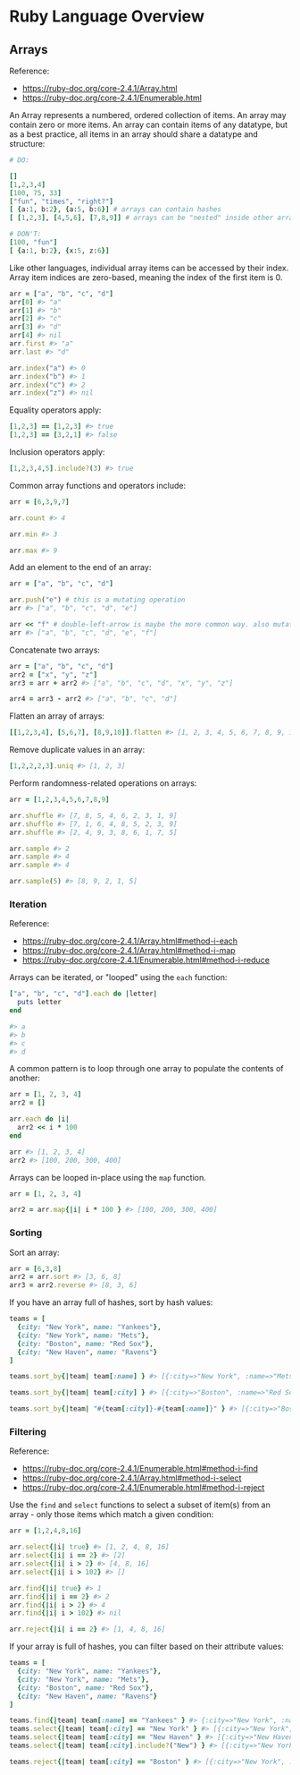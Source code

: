 # Ruby Language Overview

## Arrays

Reference:
  + https://ruby-doc.org/core-2.4.1/Array.html
  + https://ruby-doc.org/core-2.4.1/Enumerable.html

An Array represents a numbered, ordered collection of items. An array may contain zero or more items. An array can contain items of any datatype, but as a best practice, all items in an array should share a datatype and structure:

```ruby
# DO:

[]
[1,2,3,4]
[100, 75, 33]
["fun", "times", "right?"]
[ {a:1, b:2}, {a:5, b:6}] # arrays can contain hashes
[ [1,2,3], [4,5,6], [7,8,9]] # arrays can be "nested" inside other arrays

# DON'T:
[100, "fun"]
[ {a:1, b:2}, {x:5, z:6}]
```

Like other languages, individual array items can be accessed by their index. Array item indices are zero-based, meaning the index of the first item is 0.

```ruby
arr = ["a", "b", "c", "d"]
arr[0] #> "a"
arr[1] #> "b"
arr[2] #> "c"
arr[3] #> "d"
arr[4] #> nil
arr.first #> "a"
arr.last #> "d"

arr.index("a") #> 0
arr.index("b") #> 1
arr.index("c") #> 2
arr.index("z") #> nil
```

Equality operators apply:

```ruby
[1,2,3] == [1,2,3] #> true
[1,2,3] == [3,2,1] #> false
```

Inclusion operators apply:

```ruby
[1,2,3,4,5].include?(3) #> true
```

Common array functions and operators include:

```ruby
arr = [6,3,9,7]

arr.count #> 4

arr.min #> 3

arr.max #> 9
```

Add an element to the end of an array:

```ruby
arr = ["a", "b", "c", "d"]

arr.push("e") # this is a mutating operation
arr #> ["a", "b", "c", "d", "e"]

arr << "f" # double-left-arrow is maybe the more common way. also mutating
arr #> ["a", "b", "c", "d", "e", "f"]
```

Concatenate two arrays:

```ruby
arr = ["a", "b", "c", "d"]
arr2 = ["x", "y", "z"]
arr3 = arr + arr2 #> ["a", "b", "c", "d", "x", "y", "z"]

arr4 = arr3 - arr2 #> ["a", "b", "c", "d"]
```

Flatten an array of arrays:

```ruby
[[1,2,3,4], [5,6,7], [8,9,10]].flatten #> [1, 2, 3, 4, 5, 6, 7, 8, 9, 10]
```

Remove duplicate values in an array:

```ruby
[1,2,2,2,3].uniq #> [1, 2, 3]
```

Perform randomness-related operations on arrays:

```ruby
arr = [1,2,3,4,5,6,7,8,9]

arr.shuffle #> [7, 8, 5, 4, 6, 2, 3, 1, 9]
arr.shuffle #> [7, 1, 6, 4, 8, 5, 2, 3, 9]
arr.shuffle #> [2, 4, 9, 3, 8, 6, 1, 7, 5]

arr.sample #> 2
arr.sample #> 4
arr.sample #> 4

arr.sample(5) #> [8, 9, 2, 1, 5]
```

### Iteration

Reference:

  + https://ruby-doc.org/core-2.4.1/Array.html#method-i-each
  + https://ruby-doc.org/core-2.4.1/Array.html#method-i-map
  + https://ruby-doc.org/core-2.4.1/Enumerable.html#method-i-reduce

Arrays can be iterated, or "looped" using the `each` function:

```ruby
["a", "b", "c", "d"].each do |letter|
  puts letter
end

#> a
#> b
#> c
#> d
```

A common pattern is to loop through one array to populate the contents of another:

```ruby
arr = [1, 2, 3, 4]
arr2 = []

arr.each do |i|
  arr2 << i * 100
end

arr #> [1, 2, 3, 4]
arr2 #> [100, 200, 300, 400]
```

Arrays can be looped in-place using the `map` function.

```ruby
arr = [1, 2, 3, 4]

arr2 = arr.map{|i| i * 100 } #> [100, 200, 300, 400]
```







### Sorting

Sort an array:

```ruby
arr = [6,3,8]
arr2 = arr.sort #> [3, 6, 8]
arr3 = arr2.reverse #> [8, 3, 6]
```

If you have an array full of hashes, sort by hash values:

```ruby
teams = [
  {city: "New York", name: "Yankees"},
  {city: "New York", name: "Mets"},
  {city: "Boston", name: "Red Sox"},
  {city: "New Haven", name: "Ravens"}
]

teams.sort_by{|team| team[:name] } #> [{:city=>"New York", :name=>"Mets"}, {:city=>"New Haven", :name=>"Ravens"}, {:city=>"Boston", :name=>"Red Sox"}, {:city=>"New York", :name=>"Yankees"}]

teams.sort_by{|team| team[:city] } #> [{:city=>"Boston", :name=>"Red Sox"}, {:city=>"New Haven", :name=>"Ravens"}, {:city=>"New York", :name=>"Mets"}, {:city=>"New York", :name=>"Yankees"}]

teams.sort_by{|team| "#{team[:city]}-#{team[:name]}" } #> [{:city=>"Boston", :name=>"Red Sox"}, {:city=>"New Haven", :name=>"Ravens"}, {:city=>"New York", :name=>"Mets"}, {:city=>"New York", :name=>"Yankees"}]
```





















### Filtering

Reference:

  + https://ruby-doc.org/core-2.4.1/Enumerable.html#method-i-find
  + https://ruby-doc.org/core-2.4.1/Array.html#method-i-select
  + https://ruby-doc.org/core-2.4.1/Enumerable.html#method-i-reject

Use the `find` and `select` functions to select a subset of item(s) from an array - only those items which match a given condition:

```ruby
arr = [1,2,4,8,16]

arr.select{|i| true} #> [1, 2, 4, 8, 16]
arr.select{|i| i == 2} #> [2]
arr.select{|i| i > 2} #> [4, 8, 16]
arr.select{|i| i > 102} #> []

arr.find{|i| true} #> 1
arr.find{|i| i == 2} #> 2
arr.find{|i| i > 2} #> 4
arr.find{|i| i > 102} #> nil

arr.reject{|i| i == 2} #> [1, 4, 8, 16]
```



If your array is full of hashes, you can filter based on their attribute values:

```ruby
teams = [
  {city: "New York", name: "Yankees"},
  {city: "New York", name: "Mets"},
  {city: "Boston", name: "Red Sox"},
  {city: "New Haven", name: "Ravens"}
]

teams.find{|team| team[:name] == "Yankees" } #> {:city=>"New York", :name=>"Yankees"}
teams.select{|team| team[:city] == "New York" } #> [{:city=>"New York", :name=>"Yankees"}, {:city=>"New York", :name=>"Mets"}]
teams.select{|team| team[:city] == "New Haven" } #> [{:city=>"New Haven", :name=>"Ravens"}]
teams.select{|team| team[:city].include?("New") } #> [{:city=>"New York", :name=>"Yankees"}, {:city=>"New York", :name=>"Mets"}, {:city=>"New Haven", :name=>"Ravens"}]

teams.reject{|team| team[:city] == "Boston" } #> [{:city=>"New York", :name=>"Yankees"}, {:city=>"New York", :name=>"Mets"}, {:city=>"New Haven", :name=>"Ravens"}]
```
